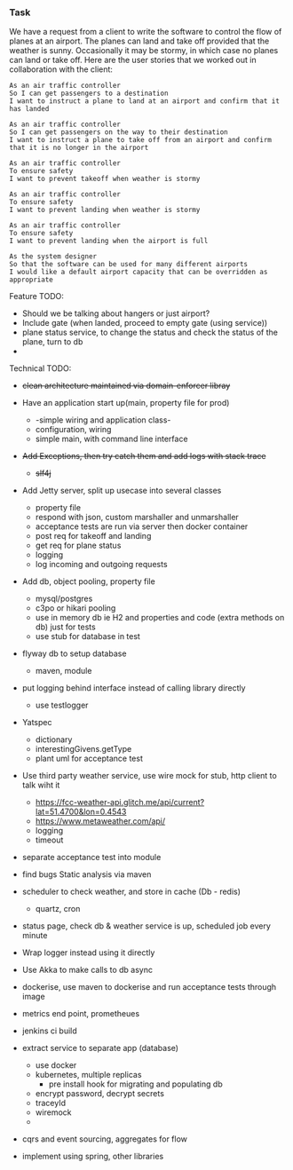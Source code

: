 ### Task


We have a request from a client to write the software to control the flow of planes at an airport. The planes can land and take off provided that the weather is sunny. Occasionally it may be stormy, in which case no planes can land or take off. Here are the user stories that we worked out in collaboration with the client:


```
As an air traffic controller
So I can get passengers to a destination
I want to instruct a plane to land at an airport and confirm that it has landed

As an air traffic controller
So I can get passengers on the way to their destination
I want to instruct a plane to take off from an airport and confirm that it is no longer in the airport

As an air traffic controller
To ensure safety
I want to prevent takeoff when weather is stormy

As an air traffic controller
To ensure safety
I want to prevent landing when weather is stormy

As an air traffic controller
To ensure safety
I want to prevent landing when the airport is full

As the system designer
So that the software can be used for many different airports
I would like a default airport capacity that can be overridden as appropriate
```


Feature TODO:

- Should we be talking about hangers or just airport?
- Include gate (when landed, proceed to empty gate (using service))
- plane status service, to change the status and check the status of the plane, turn to db
-


Technical TODO:

- ~~clean architecture maintained via domain-enforcer libray~~
- Have an application start up(main, property file for prod)
    - -simple wiring and application class-
    - configuration, wiring
    - simple main, with command line interface
- ~~Add Exceptions, then try catch them and add logs with stack trace~~
    - ~~slf4j~~
- Add Jetty server, split up usecase into several classes
    - property file
    - respond with json, custom marshaller and unmarshaller
    - acceptance tests are run via server then docker container
    - post req for takeoff and landing
    - get req for plane status
    - logging
    - log incoming and outgoing requests

- Add db, object pooling, property file
    - mysql/postgres
    - c3po or hikari pooling
    - use in memory db ie H2 and properties  and code (extra methods on db) just for tests
    - use stub for database in test
- flyway db to setup database
    - maven, module
- put logging behind interface instead of calling library directly
    - use testlogger
- Yatspec
    - dictionary
    - interestingGivens.getType
    - plant uml for acceptance test
- Use third party weather service, use wire mock for stub, http client to talk wiht it
    - https://fcc-weather-api.glitch.me/api/current?lat=51.4700&lon=0.4543
    - https://www.metaweather.com/api/
    - logging
    - timeout
- separate acceptance test into module
- find bugs Static analysis via maven
- scheduler to check weather, and store in cache (Db - redis)
    - quartz, cron
- status page, check db & weather service is up, scheduled job every minute
- Wrap logger instead using it directly
- Use Akka to make calls to db async
- dockerise, use maven to dockerise and run acceptance tests through image
- metrics end point, prometheues
- jenkins ci build
- extract service to separate app (database)
    - use docker
    - kubernetes, multiple replicas
        - pre install hook for migrating and populating db
    - encrypt password, decrypt secrets
    - traceyId
    - wiremock
    -
- cqrs and event sourcing, aggregates for flow
- implement using spring, other libraries
